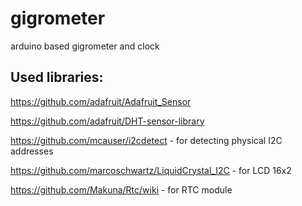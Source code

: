 # gigrometer
arduino based gigrometer and clock

## Used libraries:

https://github.com/adafruit/Adafruit_Sensor

https://github.com/adafruit/DHT-sensor-library

https://github.com/mcauser/i2cdetect - for detecting physical I2C addresses

https://github.com/marcoschwartz/LiquidCrystal_I2C - for LCD 16x2

https://github.com/Makuna/Rtc/wiki - for RTC module
